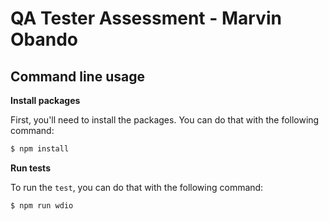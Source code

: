# QA Tester Assessment - Marvin Obando

## Command line usage

**Install packages**

First, you'll need to install the packages. You can do that with the following command:

```sh
$ npm install
```

**Run tests**

To run the `test`, you can do that with the following command:

```sh
$ npm run wdio
```